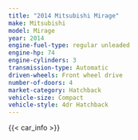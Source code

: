 ```yaml
---
title: "2014 Mitsubishi Mirage"
make: Mitsubishi
model: Mirage
year: 2014
engine-fuel-type: regular unleaded
engine-hp: 74
engine-cylinders: 3
transmission-type: Automatic
driven-wheels: Front wheel drive
number-of-doors: 4
market-category: Hatchback
vehicle-size: Compact
vehicle-style: 4dr Hatchback
---
```


{{< car_info >}}
